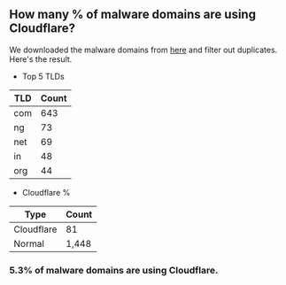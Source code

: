 ## How many % of malware domains are using Cloudflare?


We downloaded the malware domains from [here](https://urlhaus.abuse.ch) and filter out duplicates.
Here's the result.


[//]: # (start replacement)


- Top 5 TLDs

| TLD | Count |
| --- | --- |
| com | 643 |
| ng | 73 |
| net | 69 |
| in | 48 |
| org | 44 |


- Cloudflare %

| Type | Count |
| --- | --- |
| Cloudflare | 81 |
| Normal | 1,448 |


### 5.3% of malware domains are using Cloudflare.